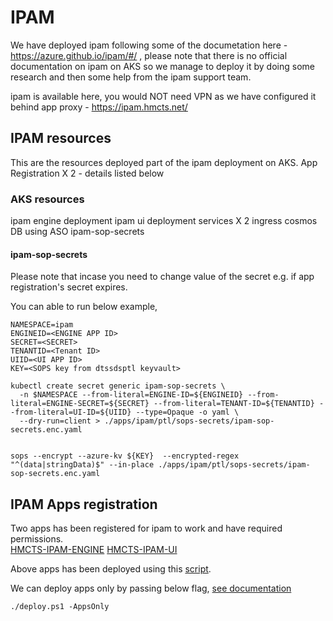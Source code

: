 # IPAM
We have deployed ipam following some of the documetation here - https://azure.github.io/ipam/#/  , please note that there is no official documentation on ipam on AKS so we manage to deploy it by doing some research and then some help from the ipam support team.

ipam is available here, you would NOT need VPN as we have configured it behind app proxy - https://ipam.hmcts.net/

## IPAM resources
This are the resources deployed part of the ipam deployment on AKS.
App Registration X 2  - details listed below

### AKS resources
ipam engine deployment
ipam ui deployment
services X 2
ingress
cosmos DB using ASO
ipam-sop-secrets

#### ipam-sop-secrets
Please note that incase you need to change value of the secret e.g. if app registration's secret expires. 

You can able to run below example,

```
NAMESPACE=ipam
ENGINEID=<ENGINE APP ID>
SECRET=<SECRET>
TENANTID=<Tenant ID>
UIID=<UI APP ID>
KEY=<SOPS key from dtssdsptl keyvault>

kubectl create secret generic ipam-sop-secrets \
  -n $NAMESPACE --from-literal=ENGINE-ID=${ENGINEID} --from-literal=ENGINE-SECRET=${SECRET} --from-literal=TENANT-ID=${TENANTID} --from-literal=UI-ID=${UIID} --type=Opaque -o yaml \
  --dry-run=client > ./apps/ipam/ptl/sops-secrets/ipam-sop-secrets.enc.yaml


sops --encrypt --azure-kv ${KEY}  --encrypted-regex "^(data|stringData)$" --in-place ./apps/ipam/ptl/sops-secrets/ipam-sop-secrets.enc.yaml

```


## IPAM Apps registration

Two apps has been registered for ipam to work and have required permissions.  
[HMCTS-IPAM-ENGINE](https://portal.azure.com/?feature.msaljs=true#view/Microsoft_AAD_RegisteredApps/ApplicationMenuBlade/~/Overview/appId/3fa0259b-86c8-4cd7-bd2a-e5ab28625fe7/isMSAApp~/false)
[HMCTS-IPAM-UI](https://portal.azure.com/?feature.msaljs=true#view/Microsoft_AAD_RegisteredApps/ApplicationMenuBlade/~/Overview/appId/d2529ca9-ca84-401a-ac98-131e5aaa8075/isMSAApp~/false)

Above apps has been deployed using this [script](https://github.com/Azure/ipam/blob/main/deploy/deploy.ps1).  

We can deploy apps only by passing below flag, [see documentation](https://azure.github.io/ipam/#/deployment/README?id=app-registration-only-deployment)

```
./deploy.ps1 -AppsOnly
```


